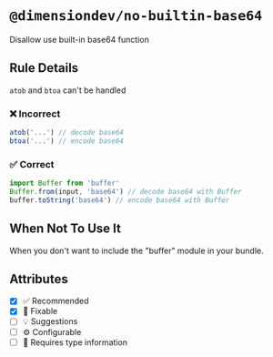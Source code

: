<!-- begin title -->

# `@dimensiondev/no-builtin-base64`

Disallow use built-in base64 function

<!-- end title -->

## Rule Details

`atob` and `btoa` can't be handled

### :x: Incorrect

```ts
atob('...') // decode base64
btoa('...') // encode base64
```

### :white_check_mark: Correct

```ts
import Buffer from 'buffer'
Buffer.from(input, 'base64') // decode base64 with Buffer
buffer.toString('base64') // encode base64 with Buffer
```
## When Not To Use It

When you don't want to include the "buffer" module in your bundle.

## Attributes

<!-- begin attributes -->

- [x] :white_check_mark: Recommended
- [x] :wrench: Fixable
- [ ] :bulb: Suggestions
- [ ] :gear: Configurable
- [ ] :thought_balloon: Requires type information

<!-- end attributes -->
